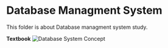 # Database Managment System
This folder is about Database managment system study.

**Textbook**
![Database System Concept](https://www.db-book.com/images/db7-cover-tiny.jpg)

